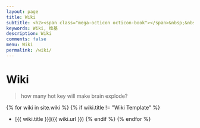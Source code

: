 ```yaml
---
layout: page
title: Wiki
subtitle: <h2><span class="mega-octicon octicon-book"></span>&nbsp;&nbsp; Personal wiki </h2>
keywords: Wiki, 维基
description: Wiki
comments: false
menu: Wiki
permalink: /wiki/
---
```


# Wiki

> how many hot key will make brain explode?

{% for wiki in site.wiki %}
{% if wiki.title != "Wiki Template" %}
- [{{ wiki.title }}]({{ wiki.url }})
{% endif %}
{% endfor %}

